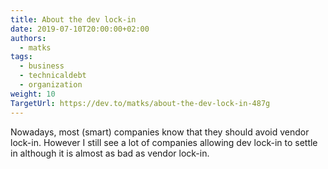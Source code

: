 ```yaml
---
title: About the dev lock-in
date: 2019-07-10T20:00:00+02:00
authors:
  - matks
tags:
  - business
  - technicaldebt
  - organization
weight: 10
TargetUrl: https://dev.to/matks/about-the-dev-lock-in-487g
---
```


Nowadays, most (smart) companies know that they should avoid vendor lock-in.
However I still see a lot of companies allowing dev lock-in to settle in although it is almost as bad as vendor lock-in.

<!--more-->
